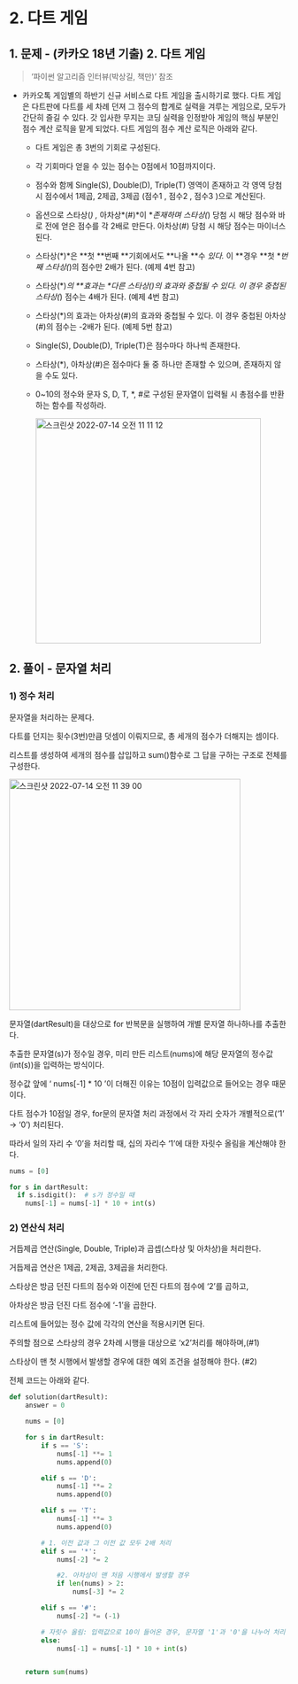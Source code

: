 # 2. 다트 게임

## 1. 문제 - (카카오 18년 기출) 2. 다트 게임

> ‘파이썬 알고리즘 인터뷰(박상길, 책만)’ 참조

- 카카오톡 게임별의 하반기 신규 서비스로 다트 게임을 출시하기로 했다. 다트 게임은 다트판에 다트를 세 차례 던져 그 점수의 합계로 실력을 겨루는 게임으로, 모두가 간단히 즐길 수 있다. 갓 입사한 무지는 코딩 실력을 인정받아 게임의 핵심 부분인 점수 계산 로직을 맡게 되었다. 다트 게임의 점수 계산 로직은 아래와 같다.
    - 다트 게임은 총 3번의 기회로 구성된다.
    - 각 기회마다 얻을 수 있는 점수는 0점에서 10점까지이다.
    - 점수와 함께 Single(S), Double(D), Triple(T) 영역이 존재하고 각 영역 당첨 시 점수에서 1제곱, 2제곱, 3제곱 (점수1 , 점수2 , 점수3 )으로 계산된다.
    - 옵션으로 스타상(*) ,* 아차상*(#)*이 **존재하며 **스타상*(**) 당첨 시 해당 점수와 바로 전에 얻은 점수를 각 2배로 만든다. 아차상(#) 당첨 시 해당 점수는 마이너스된다.
    - 스타상(*)*은 **첫 **번째 **기회에서도 **나올 **수 **있다*.* 이 **경우 **첫 **번째 **스타상*(**)의 점수만 2배가 된다. (예제 4번 참고)
    - 스타상(*)*의 **효과는 **다른 **스타상*(**)의 효과와 중첩될 수 있다. 이 경우 중첩된 스타상(*) 점수는 4배가 된다. (예제 4번 참고)
    - 스타상(*)의 효과는 아차상(#)의 효과와 중첩될 수 있다. 이 경우 중첩된 아차상(#)의 점수는 -2배가 된다. (예제 5번 참고)
    - Single(S), Double(D), Triple(T)은 점수마다 하나씩 존재한다.
    - 스타상(*), 아차상(#)은 점수마다 둘 중 하나만 존재할 수 있으며, 존재하지 않을 수도 있다.
    - 0~10의 정수와 문자 S, D, T, *, #로 구성된 문자열이 입력될 시 총점수를 반환하는 함수를 작성하라.
    
      <img width="407" alt="스크린샷 2022-07-14 오전 11 11 12" src="https://user-images.githubusercontent.com/96895686/178887043-70e92018-337e-4a46-b8e1-c5cc3b744416.png">    
## 2. 풀이 - 문자열 처리
    
### 1) 정수 처리

문자열을 처리하는 문제다.

다트를 던지는 횟수(3번)만큼 덧셈이 이뤄지므로, 총 세개의 점수가 더해지는 셈이다.

리스트를 생성하여 세개의 점수를 삽입하고 sum()함수로 그 답을 구하는 구조로 전체를 구성한다.

<img width="418" alt="스크린샷 2022-07-14 오전 11 39 00" src="https://user-images.githubusercontent.com/96895686/178887084-d7438d02-c2fe-4d87-81c9-ece0d57f082c.png">

문자열(dartResult)을 대상으로 for 반복문을 실행하여 개별 문자열 하나하나를 추출한다.

추출한 문자열(s)가 정수일 경우, 미리 만든 리스트(nums)에 해당 문자열의 정수값(int(s))을 입력하는 방식이다.

정수값 앞에 ‘ nums[-1] * 10 ’이 더해진 이유는 10점이 입력값으로 들어오는 경우 때문이다.

다트 점수가 10점일 경우, for문의 문자열 처리 과정에서 각 자리 숫자가 개별적으로(‘1’ → ‘0’) 처리된다.

따라서 일의 자리 수 ‘0’을 처리할 때, 십의 자리수 ‘1’에 대한 자릿수 올림을 계산해야 한다.

```python
nums = [0]

for s in dartResult:
  if s.isdigit():  # s가 정수일 때
    nums[-1] = nums[-1] * 10 + int(s)
```

### 2) 연산식 처리

거듭제곱 연산(Single, Double, Triple)과 곱셉(스타상 및 아차상)을 처리한다.

거듭제곱 연산은 1제곱, 2제곱, 3제곱을 처리한다.

스타상은 방금 던진 다트의 점수와 이전에 던진 다트의 점수에 ‘2’를 곱하고,

아차상은 방금 던진 다트 점수에 ‘-1’을 곱한다.

리스트에 들어있는 정수 값에 각각의 연산을 적용시키면 된다.

주의할 점으로 스타상의 경우 2차례 시행을 대상으로 ‘x2’처리를 해야하며,(#1)

스타상이 맨 첫 시행에서 발생할 경우에 대한 예외 조건을 설정해야 한다. (#2)

전체 코드는 아래와 같다.

```python
def solution(dartResult):
    answer = 0

    nums = [0]

    for s in dartResult:
        if s == 'S':
            nums[-1] **= 1
            nums.append(0)

        elif s == 'D':
            nums[-1] **= 2
            nums.append(0)

        elif s == 'T':
            nums[-1] **= 3
            nums.append(0)

        # 1. 이전 값과 그 이전 값 모두 2배 처리    
        elif s == '*':
            nums[-2] *= 2

            #2. 아차상이 맨 처음 시행에서 발생할 경우 
            if len(nums) > 2:
                nums[-3] *= 2

        elif s == '#':
            nums[-2] *= (-1)

        # 자릿수 올림: 입력값으로 10이 들어온 경우, 문자열 '1'과 '0'을 나누어 처리    
        else:
            nums[-1] = nums[-1] * 10 + int(s)


    return sum(nums)
```
